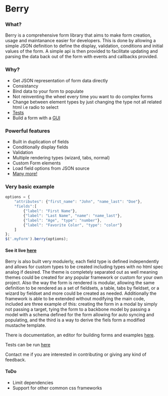 Berry
======

### What?

Berry is a comprehensive form library that aims to make form creation, usage and maintanance easier for developers. This is done by allowing a simple JSON definition to define the display, validation, conditions and initial values of the form. A simple api is then provided to facilitate updating and parsing the data back out of the form with events and callbacks provided.

### Why?
* Get JSON representation of form data directly
* Consistancy
* Bind data to your form to populate
* Not reinventing the wheel every time you want to do complex forms
* Change between element types by just changing the type not all related html i.e radio to select
* [Tests](http://cloverstone.github.io/Berry/test/SpecRunner.html)
* Build a form with a [GUI](http://cloverstone.github.io/Berry/demo.html)

### Powerful features
* Built in duplication of fields
* Conditionally display fields
* Validation
* Multiple rendering types (wizard, tabs, normal)
* Custom Form elements
* Load field options from JSON source
* [Many more!](http://cloverstone.github.io/Berry/docs.html)

### Very basic example
```js
options = {      
	"attributes": {"first_name": "John", "name_last": "Doe"},
	"fields":[
		{"label": "First Name"}, 
		{"label": "Last Name", "name": "name_last"},
		{"label": "Age", "type": "number"},
		{"label": "Favorite Color", "type": "color"}
	]
};
$('.myForm').berry(options);
```

#### See it live [here](http://cloverstone.github.io/Berry/demo.html) 

Berry is also built very modulerly, each field type is defined independently and allows for custom types to be created including types with no html spec analog if desired. The theme is completely separated out as well meaning themes could be created for any popular framework or custom for your own project. Also the way the form is rendered is modular, allowing the same definition to be rendered as a set of fieldsets, a table, tabs by fieldset, or a wizard by fieldset and more could be created as needed. Additionally the framework is able to be extended without modifying the main code, included are three example of this: creating the form in a modal by simply not passing a target, tying the form to a backbone model by passing a model with a schema defined for the form allowing for auto syncing and populating, and the third is a way to derive the fiels form a modified mustache template.

There is documentation, an editor for building forms and examples [here](http://cloverstone.github.io/Berry). 

Tests can be run [here](http://cloverstone.github.io/Berry/test/SpecRunner.html)

Contact me if you are interested in contributing or giving any kind of feedback.

#### ToDo

* Limit dependencies
* Support for other common css frameworks
